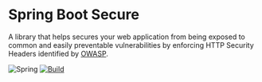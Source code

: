 # Spring Boot Secure
A library that helps secures your web application from being exposed to common and easily preventable vulnerabilities by enforcing HTTP Security Headers identified by [OWASP](https://owasp.org/www-project-secure-headers).

![Spring](https://img.shields.io/badge/spring-%236DB33F.svg?logo=spring&logoColor=white) [![Build](https://github.com/damianperera/spring-boot-secure/actions/workflows/build.yml/badge.svg)](https://github.com/damianperera/spring-boot-secure/actions/workflows/build.yml)
